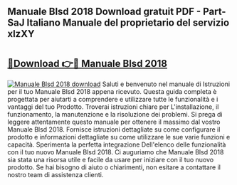 ## Manuale Blsd 2018 Download gratuit PDF - Part-SaJ Italiano Manuale del proprietario del servizio xlzXY

# <h2><a href="http://dfcjb2c.blite.top/?on=Manuale+Blsd+2018">🔗Download 👉🔴 Manuale Blsd 2018</a></h2>

[![Manuale Blsd 2018 download](https://i.imgur.com/lujVjoI.png)](http://dfcjb2c.blite.top/?on=Manuale+Blsd+2018)
Saluti e benvenuto nel manuale di Istruzioni per il tuo Manuale Blsd 2018 appena ricevuto. Questa guida completa è progettata per aiutarti a comprendere e utilizzare tutte le funzionalità e i vantaggi del tuo Prodotto. Troverai istruzioni chiare per L'installazione, il funzionamento, la manutenzione e la risoluzione dei problemi. Si prega di leggere attentamente questo manuale per ottenere il massimo dal vostro Manuale Blsd 2018. Fornisce istruzioni dettagliate su come configurare il prodotto e informazioni dettagliate su come utilizzare le sue varie funzioni e capacità. Sperimenta la perfetta integrazione Dell'elenco delle funzionalità con il tuo nuovo Manuale Blsd 2018. Ci auguriamo che Manuale Blsd 2018 sia stata una risorsa utile e facile da usare per iniziare con il tuo nuovo prodotto. Se hai bisogno di aiuto o chiarimenti, non esitare a contattare il nostro team di assistenza clienti.
